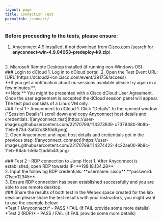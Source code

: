 ```yaml
---
layout: page
title: Connection Test
permalink: /connect/
---
```


### Before proceeding to the tests, please ensure:
1. Anyconnect 4.9 installed, if not download from [Cisco.com](https://software.cisco.com/download/home/286281283/type/282364313/release/4.9.04053?i=!pp) 
(search for **anyconnect-win-4.9.04053-predeploy-k9.zip**).
<br />
2. Microsoft Remote Desktop installed (if running non-Windows OS).
<br />
### Login to dCloud
1. Log	in	to	dCloud	portal.
2. Open the Test Event URL:
[URL](https://dcloud2-lon.cisco.com/event/391756/access)
<br />
**If you get a notification about no sessions available please try again in a few minutes.**.
<br />
**Note:** You might be presented with a Cisco dCloud User Agreement.
<br />
Once the user agreement is accepted the dCloud session panel will appear.
The test pod consists of a Linux VM only.
<br />
### Test 1 - Anyconnect to dCloud
1. Click "Details". In the opened window ("Session Details") scroll down and copy Anyconnect host details and credentials:
![anyconnect_test](https://user-images.githubusercontent.com/22170799/114373939-c7379480-9b8b-11eb-873d-3af42c38f0d8.png)
<br />
2. Open Anyconnect and input host details and credentials got in the previous step:
![anyconnect_connect](https://user-images.githubusercontent.com/22170799/114374422-4c22ae00-9b8c-11eb-94ab-b56af2addb43.png)
<br />
<br />
### Test 2 - RDP connection to Jump Host
1. After Anyconnect is established, open RDP towards IP:
**198.18.134.28**
<br />
2. Input the following RDP credentials:
**username: cisco**
**password: C1sco12345**
<br />
3. Ensure RDP connection has been established successfully and you are able to see remote desktop.
<br />
### Share the results of both test
In the Webex space created for the lab session please share the test results with your 
instructors, you might want to use the example below:<br />
*Test 1 (Anyconnect)* - PASS / FAIL (if FAIL provide some more details)<br />
*Test 2 (RDP)* - PASS / FAIL (if FAIL provide some more details)